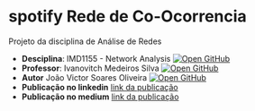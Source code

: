 # spotify Rede de Co-Ocorrencia
Projeto da disciplina de Análise de Redes

- **Desciplina**: IMD1155 - Network Analysis [![Open GitHub](https://badgen.net/badge/icon/github?icon=github&label)](https://github.com/ivanovitchm/network_analysis_2021)
- **Professor**: Ivanovitch Medeiros Silva [![Open GitHub](https://badgen.net/badge/icon/github?icon=github&label)](https://github.com/ivanovitchm/)
- **Autor** João Victor Soares Oliveira [![Open GitHub](https://badgen.net/badge/icon/github?icon=github&label)](https://github.com/passjoao/)
- **Publicação no linkedin** [link da publicação](https://www.linkedin.com/feed/update/urn:li:activity:6892979785803649024/)
- **Publicação no medium** [link da publicação](https://medium.com/@pass_joao/rede-de-co-ocorr%C3%AAncia-spotify-83e3e5b9916c)

